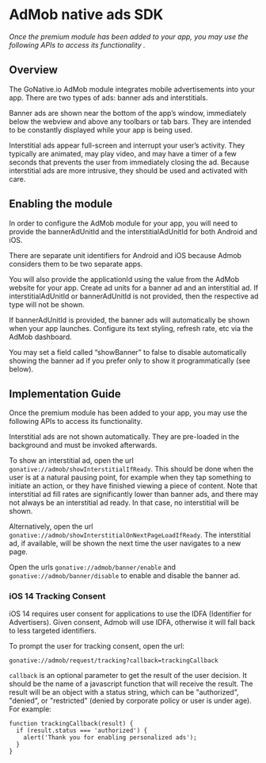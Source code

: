 # AdMob native ads SDK

_Once the premium module has been added to your app, you may use the following APIs to access its functionality._

## Overview

The GoNative.io AdMob module integrates mobile advertisements into your app. There are two types of ads: banner ads and interstitials.

Banner ads are shown near the bottom of the app’s window, immediately below the webview and above any toolbars or tab bars. They are intended to be constantly displayed while your app is being used.

Interstitial ads appear full-screen and interrupt your user’s activity. They typically are animated, may play video, and may have a timer of a few seconds that prevents the user from immediately closing the ad. Because interstitial ads are more intrusive, they should be used and activated with care.

## Enabling the module

In order to configure the AdMob module for your app, you will need to provide the bannerAdUnitId and the interstitialAdUnitId for both Android and iOS. 

There are separate unit identifiers for Android and iOS because Admob considers them to be two separate apps.

You will also provide the applicationId using the value from the AdMob website for your app. Create ad units for a banner ad and an interstitial ad. If interstitialAdUnitId or bannerAdUnitId is not provided, then the respective ad type will not be shown.

If bannerAdUnitId is provided, the banner ads will automatically be shown when your app launches. Configure its text styling, refresh rate, etc via the AdMob dashboard.

You may set a field called “showBanner” to false to disable automatically showing the banner ad if you prefer only to show it programmatically \(see below\).

## Implementation Guide

Once the premium module has been added to your app, you may use the following APIs to access its functionality.

Interstitial ads are not shown automatically. They are pre-loaded in the background and must be invoked afterwards.

To show an interstitial ad, open the url `gonative://admob/showInterstitialIfReady`. This should be done when the user is at a natural pausing point, for example when they tap something to initiate an action, or they have finished viewing a piece of content. Note that interstitial ad fill rates are significantly lower than banner ads, and there may not always be an interstitial ad ready. In that case, no interstitial will be shown.

Alternatively, open the url `gonative://admob/showInterstitialOnNextPageLoadIfReady`. The interstitial ad, if available, will be shown the next time the user navigates to a new page.

Open the urls `gonative://admob/banner/enable` and `gonative://admob/banner/disable` to enable and disable the banner ad.

### iOS 14 Tracking Consent

iOS 14 requires user consent for applications to use the IDFA \(Identifier for Advertisers\). Given consent, Admob will use IDFA, otherwise it will fall back to less targeted identifiers.

To prompt the user for tracking consent, open the url:

`gonative://admob/request/tracking?callback=trackingCallback`

`callback` is an optional parameter to get the result of the user decision. It should be the name of a javascript function that will receive the result. The result will be an object with a status string, which can be "authorized", "denied", or "restricted" \(denied by corporate policy or user is under age\). For example:

```text
function trackingCallback(result) {
  if (result.status === 'authorized') {
    alert('Thank you for enabling personalized ads');
  }
}
```



